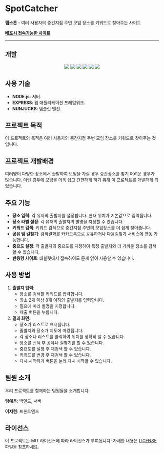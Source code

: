 # SpotCatcher
**캡스톤** -
여러 사용자의 중간지점 주변 모임 장소를 키워드로 찾아주는 사이트

**[배포시 접속가능한 사이트](https://eternal-unique-opossum.ngrok-free.app/)**

----------------------------------------------------------


## 개발

<div align="center">
	<img src="https://img.shields.io/badge/javascript-F7DF1E?style=for-the-badge&logo=javascript&logoColor=white" />
	<img src="https://img.shields.io/badge/css3-1572B6?style=for-the-badge&logo=css3&logoColor=white" />
	<img src="https://img.shields.io/badge/HTML5-E34F26?style=for-the-badge&logo=HTML5&logoColor=white" />
	<img src="https://img.shields.io/badge/nodedotjs-5FA04E?style=for-the-badge&logo=nodedotjs&logoColor=white" />
	<img src="https://img.shields.io/badge/express-000000?style=for-the-badge&logo=express&logoColor=white" />
	<img src="https://img.shields.io/badge/nunjucks-1C4913?style=for-the-badge&logo=nunjucks&logoColor=white" />
</div>

## 사용 기술

- **NODE.js**: 서버.
- **EXPRESS**: 웹 애플리케이션 프레임워크.
- **NUNJUCKS**: 템플릿 엔진.


## 프로젝트 목적

이 프로젝트의 목적은 여러 사용자의 중간지점 주변 모임 장소를 키워드로 찾아주는 것입니다.


## 프로젝트 개발배경

여러명이 다양한 장소에서 출발하여 모임을 가질 경우 중간장소를 찾기 어려운 경우가 많습니다. 이런 경우에 모임을 더욱 쉽고 간편하게 하기 위해 이 프로젝트를 개발하게 되었습니다.


## 주요 기능

- **장소 입력**: 각 유저의 출발지를 설정합니다. 현재 위치가 기본값으로 입력됩니다.
- **장소 라벨 설정**: 각 유저의 출발지의 별명을 지정할 수 있습니다.
- **키워드 검색**: 키워드 검색으로 중간지점 주변의 모임장소를 더 쉽게 찾아줍니다.
- **공유 및 길찾기**: 검색결과를 카카오톡으로 공유하거나 다음길찾기 서비스에 연동 가능합니다.
- **중요도 설정**: 각 출발지의 중요도를 지정하여 특정 출발지와 더 가까운 장소를 검색할 수 있습니다.
- **반응형 사이트**: 태블릿에서 접속하여도 문제 없이 사용할 수 있습니다.
 
## 사용 방법

1. **출발지 입력**:
    - 장소를 검색할 키워드를 입력합니다.
    - 최소 2개 이상 8개 이하의 출발지를 입력합니다.
    - 필요에 따라 별명을 지정합니다.
    - 제출 버튼을 누릅니다.
2. **결과 화면**:
    - 장소가 리스트로 표시됩니다.
    - 줄발지와 장소가 지도에 마킹됩니다.
    - 각 장소나 리스트를 클릭하여 위치를 정확히 알 수 있습니다.
    - 장소를 선택 후 공유나 길찾기를 할 수 있습니다.
    - 중요도를 설정 후 재검색 할 수 있습니다.
    - 키워드를 변경 후 재검색 할 수 있습니다.
    - 다시 시작하기 버튼을 눌러 다시 시작할 수 있습니다.

## 팀원 소개

우리 프로젝트를 함께하는 팀원들을 소개합니다:

**임예은**: 백엔드, 서버

**이지현**: 프론트엔드

## 라이선스

이 프로젝트는 MIT 라이선스에 따라 라이선스가 부여됩니다. 자세한 내용은 [LICENSE](LICENSE) 파일을 참조하세요.
